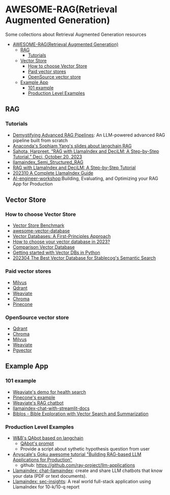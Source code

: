 # AWESOME-RAG(Retrieval Augmented Generation)
Some collections about Retrieval Augmented Generation resources

- [AWESOME-RAG(Retrieval Augmented Generation)](#awesome-ragretrieval-augmented-generation)
  - [RAG](#rag)
    - [Tutorials](#tutorials)
  - [Vector Store](#vector-store)
    - [How to choose Vector Store](#how-to-choose-vector-store)
    - [Paid vector stores](#paid-vector-stores)
    - [OpenSource vector store](#opensource-vector-store)
  - [Example App](#example-app)
    - [101 example](#101-example)
    - [Production Level Examples](#production-level-examples)

## RAG 
### Tutorials
- [Demystifying Advanced RAG Pipelines](https://github.com/pchunduri6/rag-demystified#demystifying-advanced-rag-pipelines): An LLM-powered advanced RAG pipeline built from scratch 
- [Anaconda's Sophiam Yang's slides about langchain RAG](https://sophiamyang.github.io/slides-langchain-rag-panel/)
- [Sahota, Harpreet. “RAG with LlamaIndex and DeciLM: A Step-by-Step Tutorial.” Deci, October 20, 2023](https://deci.ai/blog/rag-with-llamaindex-and-decilm-a-step-by-step-tutorial/)
- [llamaindex_Semi_Structured_RAG](https://github.com/sudarshan-koirala/youtube-stuffs/blob/main/llamaindex/llamaindex_Semi_Structured_RAG.ipynb)
- [RAG with LlamaIndex and DeciLM: A Step-by-Step Tutorial](https://deci.ai/blog/rag-with-llamaindex-and-decilm-a-step-by-step-tutorial/)
- [202310 A Complete LlamaIndex Guide](https://nanonets.com/blog/llamaindex/)
- [AI-engineer-workshop](https://github.com/run-llama/ai-engineer-workshop):Building, Evaluating, and Optimizing your RAG App for Production

## Vector Store

### How to choose Vector Store
- [Vector Store Benchmark](https://qdrant.tech/benchmarks/?gad=1&gclid=Cj0KCQjwhfipBhCqARIsAH9msbmjuZsDxTXSSk2P8vXTmhl-HHwsylkH-IqSeMzXWHz6sDbOoYWe-VQaAhvlEALw_wcB)
- [awesome-vector-database](https://github.com/dangkhoasdc/awesome-vector-database)
- [Vector Databases: A First-Principles Approach](https://docs.google.com/presentation/d/1qRv2nGVHjbFHXyUeUKK7bbvboj7Yal8UYcu_POEfWOQ/edit#slide=id.p)
- [How to choose your vector database in 2023?](https://www.sicara.fr/blog-technique/how-to-choose-your-vector-database-in-2023)
- [Comparison Vector Database](https://zilliz.com.cn/comparison/qdrant-vs-milvus)
- [Getting started with Vector DBs in Python](https://code.dblock.org/2023/06/16/getting-started-with-vector-dbs-in-python.html)
- [202304 The Best Vector Database for Stablecog's Semantic Search](https://stablecog.com/blog/the-best-vector-database-for-stablecogs-semantic-search)
### Paid vector stores
- [Milvus](https://milvus.io/)
- [Qdrant](https://qdrant.tech/)
- [Weaviate](https://weaviate.io/)
- [Chroma](https://www.trychroma.com/)
- [Pinecone](https://www.pinecone.io/)

### OpenSource vector store
- [Qdrant](https://github.com/qdrant/qdrant)
- [Chroma](https://docs.trychroma.com/about)
- [Milvus](https://github.com/milvus-io/milvus)
- [Weaviate](https://github.com/weaviate/weaviate)
- [Pgvector](https://github.com/pgvector/pgvector)

## Example App

### 101 example
- [Weaviate's demo for health search](https://weaviate.io/blog/healthsearch-demo)
- [Pinecone's example](https://docs.pinecone.io/page/examples)
- [Weaviate's RAG chatbot](https://github.com/weaviate/Verba)
- [llamaindex-chat-with-streamlit-docs](https://github.com/carolinedlu/llamaindex-chat-with-streamlit-docs)
- [Biblos - Bible Exploration with Vector Search and Summarization](https://github.com/dssjon/biblos)

### Production Level Examples
- [W&B's QAbot based on langchain](https://github.com/wandb/wandbot/)
    - [QAbot's prompt](https://github.com/wandb/wandbot/blob/main/data/prompts/chat_prompt.json)
    - Provide a script about sythetic hypothesis question from user
- [Anyscale's Goku awesome tutorial "Building RAG-based LLM Applications for Production"](https://www.anyscale.com/blog/a-comprehensive-guide-for-building-rag-based-llm-applications-part-1)
    - github: https://github.com/ray-project/llm-applications
- [Llamaindex: chat-llamaindex](https://github.com/run-llama/chat-llamaindex): create and share LLM chatbots that know your data (PDF or text documents).
- [Llamaindex: sec-insights](https://github.com/run-llama/sec-insights): A real world full-stack application using LlamaIndex for 10-k/10-q report
